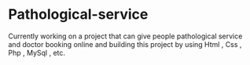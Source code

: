 # Pathological-service
Currently working on a project that can give people pathological service and doctor booking online and building this project by using Html , Css , Php , MySql , etc.
